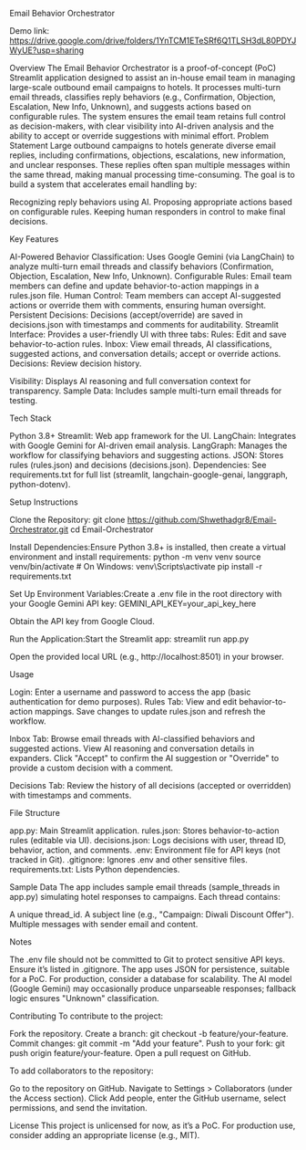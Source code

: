 Email Behavior Orchestrator

Demo link: https://drive.google.com/drive/folders/1YnTCM1ETeSRf6Q1TLSH3dL80PDYJWyUE?usp=sharing

Overview
The Email Behavior Orchestrator is a proof-of-concept (PoC) Streamlit application designed to assist an in-house email team in managing large-scale outbound email campaigns to hotels. It processes multi-turn email threads, classifies reply behaviors (e.g., Confirmation, Objection, Escalation, New Info, Unknown), and suggests actions based on configurable rules. The system ensures the email team retains full control as decision-makers, with clear visibility into AI-driven analysis and the ability to accept or override suggestions with minimal effort.
Problem Statement
Large outbound campaigns to hotels generate diverse email replies, including confirmations, objections, escalations, new information, and unclear responses. These replies often span multiple messages within the same thread, making manual processing time-consuming. The goal is to build a system that accelerates email handling by:

Recognizing reply behaviors using AI.
Proposing appropriate actions based on configurable rules.
Keeping human responders in control to make final decisions.

Key Features

AI-Powered Behavior Classification: Uses Google Gemini (via LangChain) to analyze multi-turn email threads and classify behaviors (Confirmation, Objection, Escalation, New Info, Unknown).
Configurable Rules: Email team members can define and update behavior-to-action mappings in a rules.json file.
Human Control: Team members can accept AI-suggested actions or override them with comments, ensuring human oversight.
Persistent Decisions: Decisions (accept/override) are saved in decisions.json with timestamps and comments for auditability.
Streamlit Interface: Provides a user-friendly UI with three tabs:
Rules: Edit and save behavior-to-action rules.
Inbox: View email threads, AI classifications, suggested actions, and conversation details; accept or override actions.
Decisions: Review decision history.


Visibility: Displays AI reasoning and full conversation context for transparency.
Sample Data: Includes sample multi-turn email threads for testing.

Tech Stack

Python 3.8+
Streamlit: Web app framework for the UI.
LangChain: Integrates with Google Gemini for AI-driven email analysis.
LangGraph: Manages the workflow for classifying behaviors and suggesting actions.
JSON: Stores rules (rules.json) and decisions (decisions.json).
Dependencies: See requirements.txt for full list (streamlit, langchain-google-genai, langgraph, python-dotenv).

Setup Instructions

Clone the Repository:
git clone https://github.com/Shwethadgr8/Email-Orchestrator.git
cd Email-Orchestrator


Install Dependencies:Ensure Python 3.8+ is installed, then create a virtual environment and install requirements:
python -m venv venv
source venv/bin/activate  # On Windows: venv\Scripts\activate
pip install -r requirements.txt


Set Up Environment Variables:Create a .env file in the root directory with your Google Gemini API key:
GEMINI_API_KEY=your_api_key_here

Obtain the API key from Google Cloud.

Run the Application:Start the Streamlit app:
streamlit run app.py

Open the provided local URL (e.g., http://localhost:8501) in your browser.


Usage

Login: Enter a username and password to access the app (basic authentication for demo purposes).
Rules Tab:
View and edit behavior-to-action mappings.
Save changes to update rules.json and refresh the workflow.


Inbox Tab:
Browse email threads with AI-classified behaviors and suggested actions.
View AI reasoning and conversation details in expanders.
Click "Accept" to confirm the AI suggestion or "Override" to provide a custom decision with a comment.


Decisions Tab:
Review the history of all decisions (accepted or overridden) with timestamps and comments.



File Structure

app.py: Main Streamlit application.
rules.json: Stores behavior-to-action rules (editable via UI).
decisions.json: Logs decisions with user, thread ID, behavior, action, and comments.
.env: Environment file for API keys (not tracked in Git).
.gitignore: Ignores .env and other sensitive files.
requirements.txt: Lists Python dependencies.

Sample Data
The app includes sample email threads (sample_threads in app.py) simulating hotel responses to campaigns. Each thread contains:

A unique thread_id.
A subject line (e.g., "Campaign: Diwali Discount Offer").
Multiple messages with sender email and content.

Notes

The .env file should not be committed to Git to protect sensitive API keys. Ensure it’s listed in .gitignore.
The app uses JSON for persistence, suitable for a PoC. For production, consider a database for scalability.
The AI model (Google Gemini) may occasionally produce unparseable responses; fallback logic ensures "Unknown" classification.

Contributing
To contribute to the project:

Fork the repository.
Create a branch: git checkout -b feature/your-feature.
Commit changes: git commit -m "Add your feature".
Push to your fork: git push origin feature/your-feature.
Open a pull request on GitHub.

To add collaborators to the repository:

Go to the repository on GitHub.
Navigate to Settings > Collaborators (under the Access section).
Click Add people, enter the GitHub username, select permissions, and send the invitation.

License
This project is unlicensed for now, as it’s a PoC. For production use, consider adding an appropriate license (e.g., MIT).
